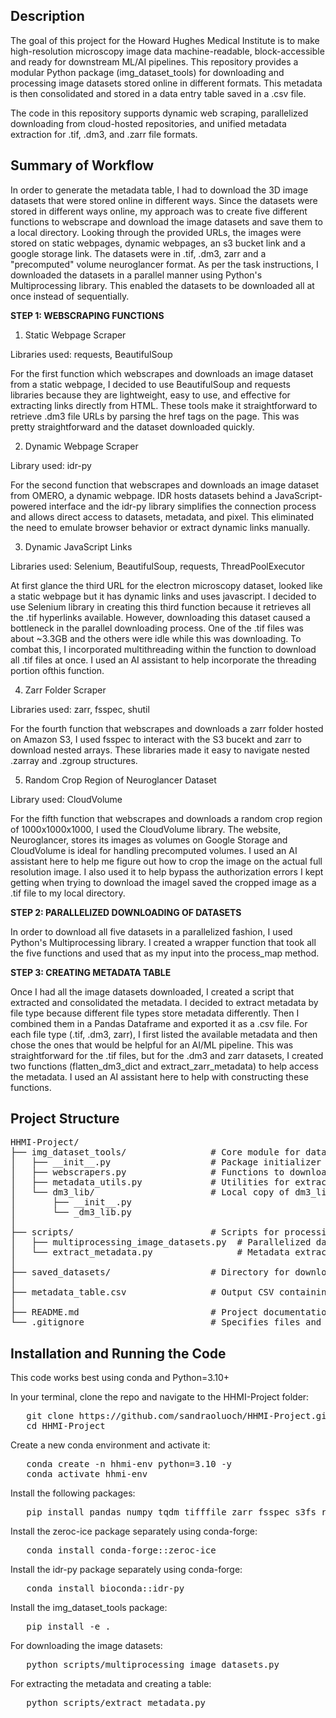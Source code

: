 <h2><b>Description</b></h2>

The goal of this project for the Howard Hughes Medical Institute is to make high-resolution microscopy image data machine-readable, block-accessible and ready for downstream ML/AI pipelines. This repository provides a modular Python package (img_dataset_tools) for downloading and processing image datasets stored online in different formats. This metadata is then consolidated and stored in a data entry table saved in a .csv file.

The code in this repository supports dynamic web scraping, parallelized downloading from cloud-hosted repositories, and unified metadata extraction for .tif, .dm3, and .zarr file formats.

<h2><b>Summary of Workflow</b></h2>

In order to generate the metadata table, I had to download the 3D image datasets that were stored online in different ways. Since the datasets were stored in different ways online, my approach was to create five different functions to webscrape and download the image datasets and save them to a local directory.  Looking through the provided URLs, the images were stored on static webpages, dynamic webpages, an s3 bucket link and a google storage link. The datasets were in .tif, .dm3, zarr and a "precomputed" volume neuroglancer format. As per the task instructions, I downloaded the datasets in a parallel manner using Python's Multiprocessing library. This enabled the datasets to be downloaded all at once instead of sequentially.

<b>STEP 1: WEBSCRAPING FUNCTIONS</b>

1) Static Webpage Scraper 
   
Libraries used: requests, BeautifulSoup

For the first function which webscrapes and downloads an image dataset from a static webpage, I decided to use BeautifulSoup and requests libraries because they are lightweight, easy to use, and effective for extracting links directly from HTML. These tools make it straightforward to retrieve .dm3 file URLs by parsing the href tags on the page. This was pretty straightforward and the dataset downloaded quickly. 

2) Dynamic Webpage Scraper

Library used: idr-py

For the second function that webscrapes and downloads an image dataset from OMERO, a dynamic webpage. IDR hosts datasets behind a JavaScript-powered interface and the idr-py library simplifies the connection process and allows direct access to datasets, metadata, and pixel. This eliminated the need to emulate browser behavior or extract dynamic links manually.

3)  Dynamic JavaScript Links
   
Libraries used: Selenium, BeautifulSoup, requests, ThreadPoolExecutor

At first glance the third URL for the electron microscopy dataset, looked like a static webpage but it has dynamic links and uses javascript. I decided to use Selenium library in creating this third function because it retrieves all the .tif hyperlinks available. However, downloading this dataset caused a bottleneck in the parallel downloading process. One of the .tif files was about ~3.3GB and the others were idle while this was downloading. To combat this, I incorporated multithreading within the function to download all .tif files at once. I used an AI assistant to help incorporate the threading portion ofthis function.

4) Zarr Folder Scraper

Libraries used: zarr, fsspec, shutil

For the fourth function that webscrapes and downloads a zarr folder hosted on Amazon S3, I used fsspec to interact with the S3 bucekt and zarr to download nested arrays. These libraries made it easy to navigate nested .zarray and .zgroup structures.

5) Random Crop Region of Neuroglancer Dataset
   
Library used: CloudVolume

For the fifth function that webscrapes and downloads a random crop region of 1000x1000x1000, I used the CloudVolume library. The website, Neuroglancer, stores its images as volumes on Google Storage and CloudVolume is ideal for handling precomputed volumes. I used an AI assistant here to help me figure out how to crop the image on the actual full resolution image. I also used it to help bypass the authorization errors I kept getting when trying to download the imageI saved the cropped image as a .tif file to my local directory.

<b>STEP 2: PARALLELIZED DOWNLOADING OF DATASETS</b>

In order to download all five datasets in a parallelized fashion, I used Python's Multiprocessing library. I created a wrapper function that took all the five functions and used that as my input into the process_map method.

<b>STEP 3: CREATING METADATA TABLE</b>

Once I had all the image datasets downloaded, I created a script that extracted and consolidated the metadata. I decided to extract metadata by file type because different file types store metadata differently. Then I combined them in a Pandas Dataframe and exported it as a .csv file. For each file type (.tif, .dm3, zarr), I first listed the available metadata and then chose the ones that would be helpful for an AI/ML pipeline. This was straightforward for the .tif files, but for the .dm3 and zarr datasets, I created two functions (flatten_dm3_dict and extract_zarr_metadata) to help access the metadata. I used an AI assistant here to help with constructing these functions. 

<h2><b>Project Structure</b></h2>

<pre>HHMI-Project/
├── img_dataset_tools/                # Core module for dataset tools
│   ├── __init__.py                   # Package initializer
│   ├── webscrapers.py                # Functions to download datasets from various sources
│   ├── metadata_utils.py             # Utilities for extracting and flattening metadata
│   └── dm3_lib/                      # Local copy of dm3_lib for DM3 file parsing
│       ├── __init__.py
│       └── _dm3_lib.py
│
├── scripts/                          # Scripts for processing datasets
│   ├── multiprocessing_image_datasets.py  # Parallelized dataset downloader
│   └── extract_metadata.py                # Metadata extraction script
│
├── saved_datasets/                   # Directory for downloaded datasets (created at runtime)
│
├── metadata_table.csv                # Output CSV containing aggregated metadata (generated at runtime)
│
├── README.md                         # Project documentation
└── .gitignore                        # Specifies files and directories to be ignored by Git </pre>

<h2><b>Installation and Running the Code</b></h2>
This code works best using conda and Python=3.10+

In your terminal, clone the repo and navigate to the HHMI-Project folder:
<pre>
   git clone https://github.com/sandraoluoch/HHMI-Project.git
   cd HHMI-Project
</pre>

Create a new conda environment and activate it:
<pre>
   conda create -n hhmi-env python=3.10 -y
   conda activate hhmi-env
</pre>

Install the following packages:
<pre>
   pip install pandas numpy tqdm tifffile zarr fsspec s3fs requests beautifulsoup4 selenium ncempy cloud-volume
</pre>

Install the zeroc-ice package separately using conda-forge:
<pre>
   conda install conda-forge::zeroc-ice
</pre>

Install the idr-py package separately using conda-forge:
<pre>
   conda install bioconda::idr-py   
</pre>

Install the img_dataset_tools package:
<pre>
   pip install -e .
</pre>

For downloading the image datasets:
<pre>
   python scripts/multiprocessing_image_datasets.py 
</pre>

For extracting the metadata and creating a table:
<pre>
   python scripts/extract_metadata.py 
</pre>




